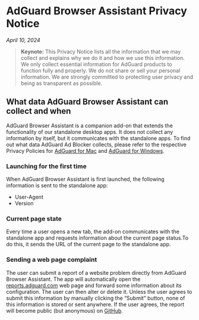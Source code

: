 
# AdGuard Browser Assistant Privacy Notice

*April 10, 2024*

>**Keynote:** This Privacy Notice lists all the information that we may collect and explains why we do it and how we use this information. We only collect essential information for AdGuard products to function fully and properly. We do not share or sell your personal information. We are strongly committed to protecting user privacy and being as transparent as possible.

## What data AdGuard Browser Assistant can collect and when

AdGuard Browser Assistant is a companion add-on that extends the functionality of our standalone desktop apps. It does not collect any information by itself, but it communicates with the standalone apps. To find out what data AdGuard Ad Blocker collects, please refer to the respective Privacy Policies for [AdGuard for Mac]() and [AdGuard for Windows]().

### Launching for the first time

When AdGuard Browser Assistant is first launched, the following information is sent to the standalone app:

- User-Agent
- Version

### Current page state

Every time a user opens a new tab, the add-on communicates with the standalone app and requests information about the current page status.To do this, it sends the URL of the current page to the standalone app.

### Sending a web page complaint

The user can submit a report of a website problem directly from AdGuard Browser Assistant. The app will automatically open the [reports.adguard.com](https://reports.adguard.com/new_issue.html) web page and forward some information about its configuration. The user can then alter or delete it.
Unless the user agrees to submit this information by manually clicking the “Submit” button, none of this information is stored or sent anywhere. If the user agrees, the report will become public (but anonymous) on [GitHub](https://github.com/adguardteam/adguardfilters/issues).

